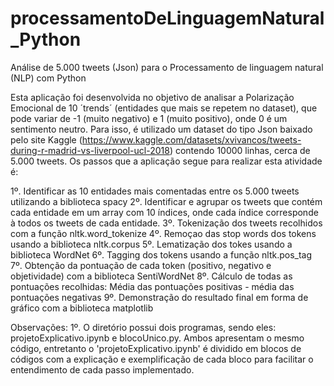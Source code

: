 # processamentoDeLinguagemNatural_Python
Análise de 5.000 tweets (Json) para o Processamento de linguagem natural (NLP) com Python

Esta aplicação foi desenvolvida no objetivo de analisar a Polarização Emocional de 10 ´trends´ (entidades que mais se repetem no dataset), que pode variar de -1 (muito negativo) e 1 (muito positivo), onde 0 é um sentimento neutro. Para isso, é utilizado um dataset do tipo Json baixado pelo site Kaggle (https://www.kaggle.com/datasets/xvivancos/tweets-during-r-madrid-vs-liverpool-ucl-2018) contendo 10000 linhas, cerca de 5.000 tweets. Os passos que a aplicação segue para realizar esta atividade é:

1º. Identificar as 10 entidades mais comentadas entre os 5.000 tweets utilizando a biblioteca spacy
2º. Identificar e agrupar os tweets que contém cada entidade em um array com 10 índices, onde cada índice corresponde à todos os tweets de cada entidade.
3º. Tokenização dos tweets recolhidos com a função nltk.word_tokenize
4º. Remoçao das stop words dos tokens usando a biblioteca nltk.corpus
5º. Lematização dos tokes usando a biblioteca WordNet
6º. Tagging dos tokens usando a função nltk.pos_tag
7º. Obtenção da pontuação de cada token (positivo, negativo e objetividade) com a biblioteca SentiWordNet
8º. Cálculo de todas as pontuações recolhidas: Média das pontuações positivas - média das pontuações negativas
9º. Demonstração do resultado final em forma de gráfico com a biblioteca matplotlib

Observações:
1º. O diretório possui dois programas, sendo eles: projetoExplicativo.ipynb e blocoUnico.py. Ambos apresentam o mesmo código, entretanto o 'projetoExplicativo.ipynb' é dividido em blocos de códigos com a explicação e exemplificação de cada bloco para facilitar o entendimento de cada passo implementado.
